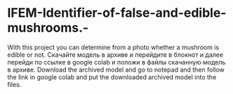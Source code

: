 # IFEM-Identifier-of-false-and-edible-mushrooms.-
 With this project you can determine from a photo whether a mushroom is edible or not.
 Скачайте модель в архиве и перейдите в блокнот и далее перейди по ссылке в google colab и положи в файлы скачанную модель в архиве.
Download the archived model and go to notepad and then follow the link in google colab and put the downloaded archived model into the files.

